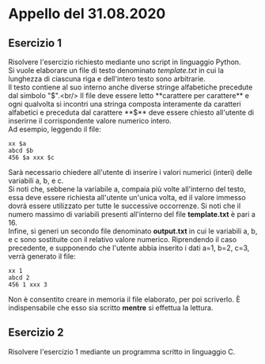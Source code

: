 # Appello del 31.08.2020

## Esercizio 1
Risolvere l'esercizio richiesto mediante uno script in linguaggio Python.<br/>
Si vuole elaborare un file di testo denominato *template.txt* in cui la lunghezza di ciascuna riga e dell'intero testo sono arbitrarie.<br/>
Il testo contiene al suo interno anche diverse stringe alfabetiche precedute dal simbolo "$".<br/>
Il file deve essere letto **carattere per carattere** e ogni qualvolta si incontri una stringa composta interamente da caratteri alfabetici e preceduta dal carattere **$** deve essere chiesto all'utente di inserirne il corrispondente valore numerico intero.<br/>
Ad esempio, leggendo il file:
```
xx $a
abcd $b
456 $a xxx $c
```
Sarà necessario chiedere all'utente di inserire i valori numerici (interi) delle variabili a, b, e c.<br/>
Si noti che, sebbene la variabile a, compaia più volte all'interno del testo, essa deve essere richiesta all'utente un'unica volta, ed il valore immesso dovrà essere utilizzato per tutte le successive occorrenze. Si noti che il numero massimo di variabili presenti all'interno del file **template.txt** è pari a 16.<br/>
Infine, si generi un secondo file denominato **output.txt** in cui le variabili a, b, e c sono sostituite con il relativo valore numerico.
Riprendendo il caso precedente, e supponendo che l'utente abbia inserito i dati a=1, b=2, c=3, verrà generato il file:
```
xx 1
abcd 2
456 1 xxx 3
```
Non è consentito creare in memoria il file elaborato, per poi scriverlo. È indispensabile che esso sia scritto **mentre** si effettua la lettura.

## Esercizio 2
Risolvere l'esercizio 1 mediante un programma scritto in linguaggio C.
